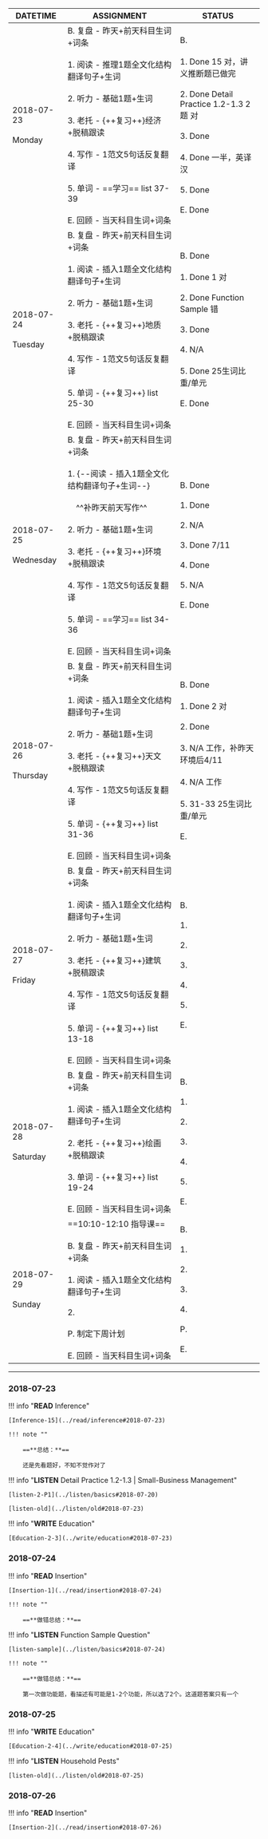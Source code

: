 DATETIME |  ASSIGNMENT | STATUS
------------ | ------------- | -------------
2018-07-23 <br><br> Monday | B.  复盘 - 昨天+前天科目生词+词条<br><br>1. 阅读 - 推理1题全文化结构翻译句子+生词<br><br> 2. 听力 - 基础1题+生词<br><br>3. 老托 - {++复习++}经济+脱稿跟读<br><br>4. 写作 - 1范文5句话反复翻译<br><br>5. 单词 - ==学习== list 37-39 <br><br>E. 回顾 - 当天科目生词+词条 |  B. <br><br>1. Done 15 对，讲义推断题已做完<br><br>2. Done Detail Practice 1.2-1.3 2题 对 <br><br>3. Done<br><br>4. Done 一半，英译汉<br><br>5. Done<br><br>E. Done
2018-07-24 <br><br> Tuesday | B. 复盘 - 昨天+前天科目生词+词条<br><br> 1. 阅读 - 插入1题全文化结构翻译句子+生词<br><br>2. 听力 - 基础1题+生词<br><br>3. 老托 - {++复习++}地质+脱稿跟读<br><br>4. 写作 - 1范文5句话反复翻译<br><br>5. 单词 - {++复习++} list 25-30 <br><br>E. 回顾 - 当天科目生词+词条 |   B. Done<br><br>1. Done 1 对<br><br>2. Done Function Sample 错<br><br>3. Done<br><br>4. N/A<br><br>5. Done 25生词比重/单元<br><br>E. Done
2018-07-25 <br><br> Wednesday  | B. 复盘 - 昨天+前天科目生词+词条<br><br>1. {--阅读 - 插入1题全文化结构翻译句子+生词--}<br><br>&nbsp;&nbsp;&nbsp;&nbsp;^^补昨天前天写作^^<br><br> 2. 听力 - 基础1题+生词<br><br>3. 老托 - {++复习++}环境+脱稿跟读<br><br>4. 写作 - 1范文5句话反复翻译<br><br>5. 单词 - ==学习== list 34-36 <br><br>E. 回顾 - 当天科目生词+词条 |   B. Done<br><br>1. Done<br><br>2. N/A<br><br>3. Done 7/11<br><br>4. Done<br><br>5. N/A<br><br>E. Done
2018-07-26 <br><br> Thursday  | B. 复盘 - 昨天+前天科目生词+词条<br><br>1. 阅读 - 插入1题全文化结构翻译句子+生词<br><br> 2. 听力 - 基础1题+生词<br><br>3. 老托 - {++复习++}天文+脱稿跟读<br><br>4. 写作 - 1范文5句话反复翻译<br><br>5. 单词 - {++复习++} list 31-36 <br><br>E. 回顾 - 当天科目生词+词条 |  B. Done<br><br>1. Done 2 对<br><br>2. Done<br><br>3. N/A 工作，补昨天环境后4/11<br><br>4. N/A 工作<br><br>5. 31-33 25生词比重/单元<br><br>E.
2018-07-27 <br><br> Friday  | B. 复盘 - 昨天+前天科目生词+词条 <br><br>1. 阅读 - 插入1题全文化结构翻译句子+生词<br><br>2. 听力 - 基础1题+生词<br><br>3. 老托 - {++复习++}建筑+脱稿跟读<br><br>4. 写作 - 1范文5句话反复翻译<br><br>5. 单词 - {++复习++} list 13-18 <br><br>E. 回顾 - 当天科目生词+词条 |  B. <br><br>1. <br><br>2. <br><br>3. <br><br>4. <br><br>5. <br><br>E.
2018-07-28 <br><br> Saturday  | B. 复盘 - 昨天+前天科目生词+词条<br><br>1. 阅读 - 插入1题全文化结构翻译句子+生词<br><br>2. 老托 - {++复习++}绘画+脱稿跟读<br><br>3. 单词 - {++复习++} list 19-24<br><br>E. 回顾 - 当天科目生词+词条 |  B. <br><br>1. <br><br>2. <br><br>3. <br><br>4. <br><br>5. <br><br>E.
2018-07-29 <br><br> Sunday  | ==10:10-12:10 指导课==<br><br>B. 复盘 - 昨天+前天科目生词+词条<br><br>1. 阅读 - 插入1题全文化结构翻译句子+生词<br><br>2. <br><br>P. 制定下周计划<br><br>E. 回顾 - 当天科目生词+词条 |  B. <br><br>1. <br><br>2. <br><br>3. <br><br>4. <br><br>P. <br><br>E.



----

### 2018-07-23

!!! info "**READ** Inference"
    
    [Inference-15](../read/inference#2018-07-23)
     
    !!! note ""
    
        ==**总结：**==
        
        还是先看题好，不知不觉作对了
        
!!! info "**LISTEN** Detail Practice 1.2-1.3 | Small-Business Management"
    
    [listen-2-P1](../listen/basics#2018-07-20)
    
    [listen-old](../listen/old#2018-07-23)
    
!!! info "**WRITE** Education"
    
    [Education-2-3](../write/education#2018-07-23)
    
### 2018-07-24

!!! info "**READ** Insertion"
    
    [Insertion-1](../read/insertion#2018-07-24)
     
    !!! note ""
    
        ==**做错总结：**==
        
!!! info "**LISTEN** Function Sample Question"
    
    [listen-sample](../listen/basics#2018-07-24)
    
    !!! note ""
    
        ==**做错总结：**==
        
        第一次做功能题，看描述有可能是1-2个功能，所以选了2个。这道题答案只有一个
        
### 2018-07-25

!!! info "**WRITE** Education"
    
    [Education-2-4](../write/education#2018-07-25)
    
!!! info "**LISTEN** Household Pests"
    
    [listen-old](../listen/old#2018-07-25)
    
### 2018-07-26

!!! info "**READ** Insertion"
    
    [Insertion-2](../read/insertion#2018-07-26)
     
